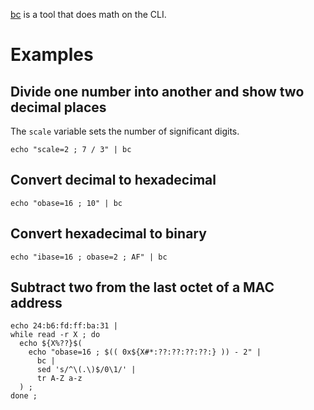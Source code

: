 [bc](bc "wikilink") is a tool that does math on the CLI.

# Examples

## Divide one number into another and show two decimal places

The `scale` variable sets the number of significant digits.

`echo "scale=2 ; 7 / 3" | bc`

## Convert decimal to hexadecimal

`echo "obase=16 ; 10" | bc`

## Convert hexadecimal to binary

`echo "ibase=16 ; obase=2 ; AF" | bc`

## Subtract two from the last octet of a MAC address

```
echo 24:b6:fd:ff:ba:31 |
while read -r X ; do
  echo ${X%??}$(
    echo "obase=16 ; $(( 0x${X#*:??:??:??:??:} )) - 2" |
      bc |
      sed 's/^\(.\)$/0\1/' |
      tr A-Z a-z
  ) ;
done ;
```
